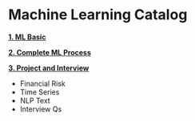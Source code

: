 # Machine Learning Catalog

[**1. ML Basic**](1_basic)

[**2. Complete ML Process**](2_machine_learning_process)

[**3. Project and Interview**](3_project_and_interview)

 - Financial Risk
 - Time Series
 - NLP Text
 - Interview Qs